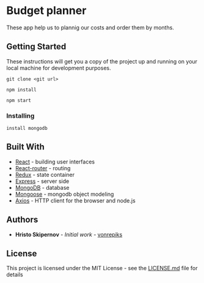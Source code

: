# Budget planner

These app help us to plannig our costs and order them by months. 

## Getting Started

These instructions will get you a copy of the project up and running on your local machine for development purposes.

```
git clone <git url>

npm install

npm start
```

### Installing

```
install mongodb

```

## Built With

* [React](https://reactjs.org/docs/hello-world.html) - building user interfaces
* [React-router](https://github.com/ReactTraining/react-router) - routing
* [Redux](https://redux.js.org/) - state container
* [Express](http://expressjs.com/en/api.html) - server side
* [MongoDB](https://docs.mongodb.com/) - database
* [Mongoose](http://mongoosejs.com/docs/guide.html) - mongodb object modeling
* [Axios](https://github.com/axios/axios) - HTTP client for the browser and node.js

## Authors

* **Hristo Skipernov** - *Initial work* - [vonrepiks](https://github.com/vonrepiks)

## License

This project is licensed under the MIT License - see the [LICENSE.md](LICENSE.md) file for details
